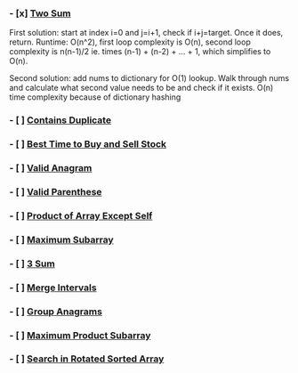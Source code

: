 ### - [x] [Two Sum](https://leetcode.com/problems/two-sum/)
First solution: start at index i=0 and j=i+1, check if i+j=target. Once it does, return. Runtime: O(n^2), first loop complexity is O(n), second loop complexity is n(n-1)/2 ie. times (n-1) + (n-2) + ... + 1, which simplifies to O(n).

Second solution: add nums to dictionary for O(1) lookup. Walk through nums and calculate what second value needs to be and check if it exists. O(n) time complexity because of dictionary hashing

### - [ ] [Contains Duplicate]()
### - [ ] [Best Time to Buy and Sell Stock]()
### - [ ] [Valid Anagram]()
### - [ ] [Valid Parenthese]()
### - [ ] [Product of Array Except Self]()
### - [ ] [Maximum Subarray]()
### - [ ] [3 Sum]()
### - [ ] [Merge Intervals]()
### - [ ] [Group Anagrams]()
### - [ ] [Maximum Product Subarray]()
### - [ ] [Search in Rotated Sorted Array]()